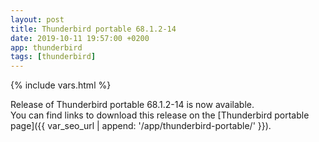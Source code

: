 ```yaml
---
layout: post
title: Thunderbird portable 68.1.2-14
date: 2019-10-11 19:57:00 +0200
app: thunderbird
tags: [thunderbird]
---
```

{% include vars.html %}

Release of Thunderbird portable 68.1.2-14 is now available.<br />
You can find links to download this release on the [Thunderbird portable page]({{ var_seo_url | append: '/app/thunderbird-portable/' }}).